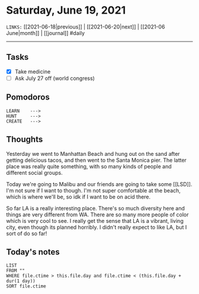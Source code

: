 # Saturday, June 19, 2021
`LINKS:` [[2021-06-18|previous]] | [[2021-06-20|next]] |  [[2021-06 June|month]] | [[journal]] 
#daily

---
## Tasks
- [x]  Take medicine
- [ ] Ask July 27 off (world congress)

## Pomodoros
```
LEARN    ---> 
HUNT     ---> 
CREATE   ---> 
```

## Thoughts
Yesterday we went to Manhattan Beach and hung out on the sand after getting delicious tacos, and then went to the Santa Monica pier. The latter place was really quite something, with so many kinds of people and different social groups. 

Today we're going to Malibu and our friends are going to take some [[LSD]]. I'm not sure if I want to though. I'm not super comfortable at the beach, which is where we'll be, so idk if I want to be on acid there. 

So far LA is a really interesting place. There's so much diversity here and things are very different from WA. There are so many more people of color which is very cool to see. I really get the sense that LA is a vibrant, living city, even though its planned horribly. I didn't really expect to like LA, but I sort of do so far!

## Today's notes
```dataview
LIST 
FROM ""
WHERE file.ctime > this.file.day and file.ctime < (this.file.day + dur(1 day))
SORT file.ctime
```
